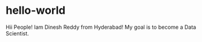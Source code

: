 # hello-world

Hii People!
Iam Dinesh Reddy from Hyderabad! My goal is to become a Data Scientist. 
